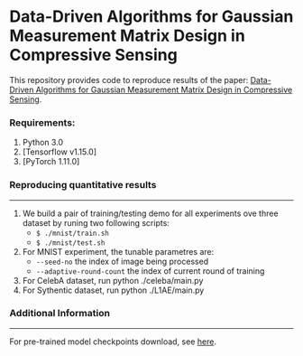 # Data-Driven Algorithms for Gaussian Measurement Matrix Design in Compressive Sensing

This repository provides code to reproduce results of the paper: [Data-Driven Algorithms for Gaussian Measurement Matrix Design in Compressive Sensing](https://ieeexplore.ieee.org/document/9747617).


### Requirements: 
1. Python 3.0
2. [Tensorflow v1.15.0]
3. [PyTorch 1.11.0]


### Reproducing quantitative results
---
1. We build a pair of training/testing demo for all experiments ove three dataset by runing two following scripts:
     - ```$ ./mnist/train.sh```
     - ```$ ./mnist/test.sh```   
2. For MNIST experiment, the tunable parametres are:  
     - ```--seed-no``` the index of image being processed 
     - ```--adaptive-round-count``` the index of current round of training
2. For CelebA dataset, run python ./celeba/main.py
3. For Sythentic dataset, run python ./L1AE/main.py


### Additional Information
---
For pre-trained model checkpoints download, see [here](https://to_be_update).


